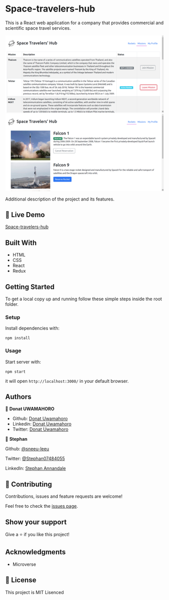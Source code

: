 # Space-travelers-hub
This is a React web application for a company that provides commercial and scientific space travel services. 

![Screenshot](./img/mission.png)
![Screenshot](./img/rockets.png)


Additional description of the project and its features.

## 🔴  Live Demo

[Space-travelers-hub](https://eloquent-northcutt-7089a4.netlify.app/rockets)
## Built With

- HTML
- CSS
- React
- Redux

## Getting Started

To get a local copy up and running follow these simple steps inside the root folder.

### Setup

Install dependencies with:

```
npm install
```

### Usage

Start server with:

```
npm start
```

it will open `http://localhost:3000/` in your default browser.

## Authors

👤 **Donat UWAMAHORO**

- Github: [Donat Uwamahoro](https://github.com/uwadonat)
- Linkedin: [Donat Uwamahoro](https://www.linkedin.com/in/uwadonat)
- Twitter: [Donat Uwamahoro](https://twitter.com/uwahoroDonat)

👤 **Stephan**

Github: [@sneeu-leeu](https://github.com/sneeu-leeu)

Twitter: [@Stephan07484055](https://twitter.com/Stephan07484055)

LinkedIn: [Stephan Annandale](https://www.linkedin.com/in/stephan-annandale-a4b4931a9/)

## 🤝 Contributing

Contributions, issues and feature requests are welcome!

Feel free to check the [issues page]().

## Show your support

Give a ⭐️ if you like this project!

## Acknowledgments

- Microverse

## 📝 License

This project is MIT Lisenced